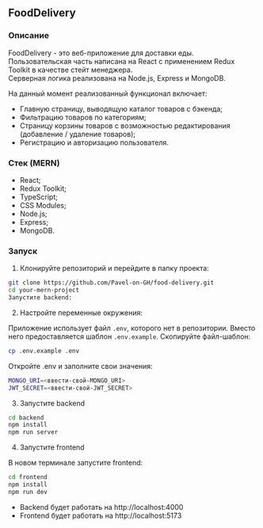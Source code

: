 ## FoodDelivery

### Описание

FoodDelivery - это веб-приложение для доставки еды.  
Пользовательская часть написана на React с применением Redux Toolkit в качестве стейт менеджера.  
Серверная логика реализована на Node.js, Express и MongoDB.

На данный момент реализованный функционал включает:

- Главную страницу, выводящую каталог товаров с бэкенда;
- Фильтрацию товаров по категориям;
- Страницу корзины товаров с возможностью редактирования (добавление / удаление товаров);
- Регистрацию и авторизацию пользователя.

### Стек (MERN)

- React;
- Redux Toolkit;
- TypeScript;
- CSS Modules;
- Node.js;
- Express;
- MongoDB.

### Запуск

1. Клонируйте репозиторий и перейдите в папку проекта:

```bash
git clone https://github.com/Pavel-on-GH/food-delivery.git
cd your-mern-project
Запустите backend:
```

2. Настройте переменные окружения:

Приложение использует файл `.env`, которого нет в репозитории. Вместо него предоставляется шаблон `.env.example`.
Скопируйте файл-шаблон:

```bash
cp .env.example .env
```

Откройте .env и заполните свои значения:

```bash
MONGO_URI=<ввести‑свой‑MONGO_URI>
JWT_SECRET=<ввести‑свой‑JWT_SECRET>
```

3. Запустите backend

```bash
cd backend
npm install
npm run server
```

4. Запустите frontend

В новом терминале запустите frontend:

```bash
cd frontend
npm install
npm run dev
```

- Backend будет работать на http://localhost:4000
- Frontend будет работать на http://localhost:5173
